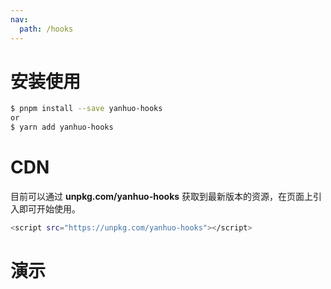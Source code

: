 ```yaml
---
nav:
  path: /hooks
---
```


# 安装使用

```bash
$ pnpm install --save yanhuo-hooks
or
$ yarn add yanhuo-hooks
```

# CDN

目前可以通过 **unpkg.com/yanhuo-hooks** 获取到最新版本的资源，在页面上引入即可开始使用。

```bash
<script src="https://unpkg.com/yanhuo-hooks"></script>
```

# 演示

<code hideActions='["CSB"]' src="../useMouse/demo/demo2.tsx" />
